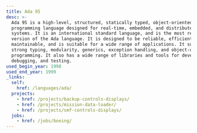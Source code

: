 ```yaml
---
title: Ada 95
desc: >-
  Ada 95 is a high-level, structured, statically typed, object-oriented
  programming language designed for real-time, embedded, and distributed
  systems. It is an international standard language, and is the most recent
  version of the Ada language. It is designed to be reliable, efficient, and
  maintainable, and is suitable for a wide range of applications. It supports
  strong typing, modularity, generics, exception handling, and object-oriented
  programming. It also has a wide range of libraries and tools for development,
  debugging, and testing.
used_begin_year: 1998
used_end_year: 1999
_links:
  self:
    href: /languages/ada/
  projects:
    - href: /projects/backup-controls-displays/
    - href: /projects/mission-data-loader/
    - href: /projects/smf-controls-displays/
  jobs:
    - href: /jobs/boeing/
---
```


